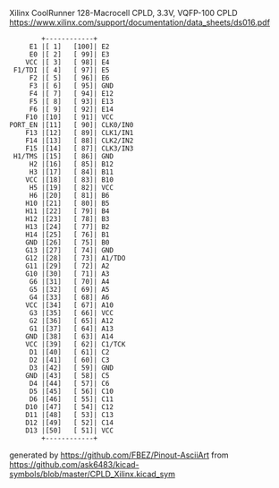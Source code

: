 Xilinx CoolRunner 128-Macrocell CPLD, 3.3V, VQFP-100
CPLD
https://www.xilinx.com/support/documentation/data_sheets/ds016.pdf


	        +------------+
	     E1 |[ 1]   [100]| E2
	     E0 |[ 2]   [ 99]| E3
	    VCC |[ 3]   [ 98]| E4
	 F1/TDI |[ 4]   [ 97]| E5
	     F2 |[ 5]   [ 96]| E6
	     F3 |[ 6]   [ 95]| GND
	     F4 |[ 7]   [ 94]| E12
	     F5 |[ 8]   [ 93]| E13
	     F6 |[ 9]   [ 92]| E14
	    F10 |[10]   [ 91]| VCC
	PORT_EN |[11]   [ 90]| CLK0/IN0
	    F13 |[12]   [ 89]| CLK1/IN1
	    F14 |[13]   [ 88]| CLK2/IN2
	    F15 |[14]   [ 87]| CLK3/IN3
	 H1/TMS |[15]   [ 86]| GND
	     H2 |[16]   [ 85]| B12
	     H3 |[17]   [ 84]| B11
	    VCC |[18]   [ 83]| B10
	     H5 |[19]   [ 82]| VCC
	     H6 |[20]   [ 81]| B6
	    H10 |[21]   [ 80]| B5
	    H11 |[22]   [ 79]| B4
	    H12 |[23]   [ 78]| B3
	    H13 |[24]   [ 77]| B2
	    H14 |[25]   [ 76]| B1
	    GND |[26]   [ 75]| B0
	    G13 |[27]   [ 74]| GND
	    G12 |[28]   [ 73]| A1/TDO
	    G11 |[29]   [ 72]| A2
	    G10 |[30]   [ 71]| A3
	     G6 |[31]   [ 70]| A4
	     G5 |[32]   [ 69]| A5
	     G4 |[33]   [ 68]| A6
	    VCC |[34]   [ 67]| A10
	     G3 |[35]   [ 66]| VCC
	     G2 |[36]   [ 65]| A12
	     G1 |[37]   [ 64]| A13
	    GND |[38]   [ 63]| A14
	    VCC |[39]   [ 62]| C1/TCK
	     D1 |[40]   [ 61]| C2
	     D2 |[41]   [ 60]| C3
	     D3 |[42]   [ 59]| GND
	    GND |[43]   [ 58]| C5
	     D4 |[44]   [ 57]| C6
	     D5 |[45]   [ 56]| C10
	     D6 |[46]   [ 55]| C11
	    D10 |[47]   [ 54]| C12
	    D11 |[48]   [ 53]| C13
	    D12 |[49]   [ 52]| C14
	    D13 |[50]   [ 51]| VCC
	        +------------+


generated by https://github.com/FBEZ/Pinout-AsciiArt from https://github.com/ask6483/kicad-symbols/blob/master/CPLD_Xilinx.kicad_sym